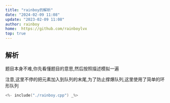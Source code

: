 ```yaml
---
title: "rainboy的解析"
date: "2024-02-09 11:08"
update: "2023-02-09 11:08"
author: rainboy
home:  https://github.com/rainboylvx
top: true
---
```


## 解析

题目本身不难,你先看懂题目的意思,然后按照描述模拟一遍

注意,这里不停的把元素加入到队列的末尾,为了防止撑爆队列,这里使用了简单的环形队列


```cpp
<%- include("./rainboy.cpp") _%>
```


